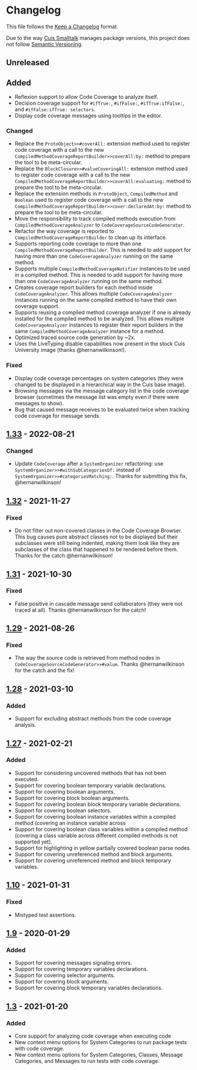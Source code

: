 # Changelog
This file follows the [Keep a Changelog](https://keepachangelog.com/en/1.0.0/) format.

Due to the way [Cuis Smalltalk](https://github.com/Cuis-Smalltalk/Cuis-Smalltalk-Dev) manages package versions, this project does not follow [Semantic Versioning](https://semver.org/spec/v2.0.0.html).

## Unreleased

## Added
* Reflexion support to allow Code Coverage to analyze itself.
* Decision coverage support for `#ifTrue:`, `#ifFalse:`, `#ifTrue:ifFalse:`, and `#ifFalse:ifTrue: selectors`.
* Display code coverage messages using tooltips in the editor.

### Changed

* Replace the `ProtoObject>>#coverAll:` extension method used to register code coverage with a call to the new
  `CompiledMethodCoverageReportBuilder>>coverAll:by:` method to prepare the tool to be meta-circular.
* Replace the `BlockClosure>>#valueCoveringAll:` extension method used to register code coverage with a call to the new
  `CompiledMethodCoverageReportBuilder>>coverAll:evaluating:` method to prepare the tool to be meta-circular.
* Replace the extension methods in `ProtoObject`, `CompiledMethod` and `Boolean` used to register code coverage with a call to
  the new `CompiledMethodCoverageReportBuilder>>cover:declaredAt:by:` method to prepare the tool to be meta-circular.
* Move the responsibility to track compiled methods execution from `CompiledMethodCoverageAnalyzer` to `CodeCoverageSourceCodeGenerator`.
* Refactor the way coverage is reported to `CompiledMethodCoverageReportBuilder` to clean up its interface.
* Supports reporting code coverage to more than one `CompiledMethodCoverageReportBuilder`. This is needed to add support 
  for having more than one `CodeCoverageAnalyzer` running on the same method.
* Supports multiple `CompiledMethodCoverageNotifier` instances to be used in a compiled method. This is needed to add support
  for having more than one `CodeCoverageAnalyzer` running on the same method.
* Creates coverage report builders for each method inside `CodeCoverageAnalyzer`.
  This allows multiple `CodeCoverageAnalyzer` instances running on the same compiled method to have their own coverage support.
* Supports reusing a compiled method coverage analyzer if one is already installed for the compiled method to be analyzed. 
  This allows multiple `CodeCoverageAnalyzer` instances to register their report builders in the same `CompiledMethodCoverageAnalyzer` instance for a method.
* Optimized traced source code generation by ~2x.
* Uses the LiveTyping disable capabilities now present in the stock Cuis University image (thanks @hernanwilkinson!).

### Fixed

* Display code coverage percentages on system categories (they were changed to be displayed in a hierarchical way in the Cuis base image).
* Browsing messages via the message category list in the code coverage browser (sometimes the message list was empty even if there were messages to show).
* Bug that caused message receives to be evaluated twice when tracking code coverage for message sends.

## [1.33](https://github.com/npapagna/cuis-code-coverage/compare/v1.32...v1.33) - 2022-08-21

### Changed

* Update `CodeCoverage` after a `SystemOrganizer` refactoring: use `SystemOrganizer>>#withSubCategoriesOf:` instead
  of `SystemOrganizer>>#categoriesMatching:`.
  Thanks for submitting this fix, @hernanwilkinson!

## [1.32](https://github.com/npapagna/cuis-code-coverage/compare/v1.31...v1.32) - 2021-11-27

### Fixed

* Do not filter out non-covered classes in the Code Coverage Browser.
  This bug causes pure abstract classes not to be displayed but their subclasses were still being indented, making
  them look like they are subclasses of the class that happened to be rendered before them.
  Thanks for the catch @hernanwilkinson!

## [1.31](https://github.com/npapagna/cuis-code-coverage/compare/v1.29...v1.31) - 2021-10-30

### Fixed

* False positive in cascade message send collaborators (they were not traced at all).
  Thanks @hernanwilkinson for the catch!

## [1.29](https://github.com/npapagna/cuis-code-coverage/compare/v1.28...v1.29) - 2021-08-26

### Fixed

* The way the source code is retrieved from method nodes in `CodeCoverageSourceCodeGenerator>>#value`.
  Thanks @hernanwilkinson for the catch and the fix!

## [1.28](https://github.com/npapagna/cuis-code-coverage/compare/v1.27...v1.28) - 2021-03-10

### Added

* Support for excluding abstract methods from the code coverage analysis.

## [1.27](https://github.com/npapagna/cuis-code-coverage/compare/v1.10...v1.27) - 2021-02-21

### Added

* Support for considering uncovered methods that has not been executed.
* Support for covering boolean temporary variable declarations.
* Support for covering boolean arguments.
* Support for covering block boolean arguments.
* Support for covering boolean block temporary variable declarations.
* Support for covering boolean selectors.
* Support for covering boolean instance variables within a compiled method (covering an instance variable across 
* Support for covering boolean class variables within a compiled method (covering a class variable across 
  different compiled methods is not supported yet).
* Support for highlighting in yellow partially covered boolean parse nodes.
* Support for covering unreferenced method and block arguments.
* Support for covering unreferenced method and block temporary variables.

## [1.10](https://github.com/npapagna/cuis-code-coverage/compare/v1.9...v1.10) - 2021-01-31

### Fixed

* Mistyped test assertions.


## [1.9](https://github.com/npapagna/cuis-code-coverage/compare/v1.3...v1.9) - 2020-01-29

### Added

* Support for covering messages signaling errors. 
* Support for covering temporary variables declarations.
* Support for covering selector arguments.
* Support for covering block arguments.
* Support for covering block temporary variables declarations.

## [1.3](https://github.com/npapagna/cuis-code-coverage/releases/tag/v1.3) - 2021-01-20

### Added

* Core support for analyzing code coverage when executing code
* New context menu options for System Categories to run package tests with code coverage. 
* New context menu options for System Categories, Classes, Message Categories, and Messages to run tests with code coverage. 
